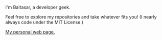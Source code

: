 
I'm Baltasar, a developer geek.

Feel free to explore my repositories and take whatever fits you! (I nearly always code under the MIT License.)

[My personal web page.](http://baltasarq.info/)
